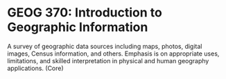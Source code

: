 # GEOG 370: Introduction to Geographic Information

A survey of geographic data sources including maps, photos, digital images, Census information, and others. Emphasis is on appropriate uses, limitations, and skilled interpretation in physical and human geography applications. (Core)